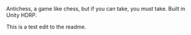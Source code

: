 Antichess, a game like chess, but if you can take, you must take. 
Built in Unity HDRP.

This is a test edit to the readme.